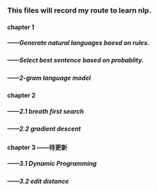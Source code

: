 ### This files will record my route to learn nlp.
#### chapter 1
##### ——Generate natural languages baesd on rules.
##### ——Select best sentence based on probablity.
##### ——2-gram language model

#### chapter 2
##### ——2.1 breath first search
##### ——2.2 gradient descent  

#### chapter 3 ——待更新
##### ——3.1 Dynamic Programming
##### ——3.2 edit distance 
